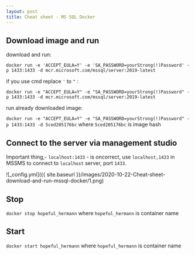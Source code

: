 ```yaml
---
layout: post
title: Cheat sheet - MS SQL Docker
---
```


## Download image and run

download and run:

`docker run -e 'ACCEPT_EULA=Y' -e 'SA_PASSWORD=yourStrong(!)Password' -p 1433:1433 -d mcr.microsoft.com/mssql/server:2019-latest`

if you use cmd replace `'` to `"` :

`docker run -e "ACCEPT_EULA=Y" -e "SA_PASSWORD=yourStrong(!)Password" -p 1433:1433 -d mcr.microsoft.com/mssql/server:2019-latest`

run already downloaded image:

`docker run -e "ACCEPT_EULA=Y" -e "SA_PASSWORD=yourStrong(!)Password" -p 1433:1433 -d 5ced205176bc` where `5ced205176bc` is image hash

## Connect to the server via management studio

Important thing,- `localhost:1433` - is oncorrect, use `localhost,1433` in MSSMS to connect to `localhost` server, port `1433`.

![_config.yml]({{ site.baseurl }}/images/2020-10-22-Cheat-sheet-download-and-run-mssql-docker/1.png)

## Stop

`docker stop hopeful_hermann` where `hopeful_hermann` is container name

## Start

`docker start hopeful_hermann` where `hopeful_hermann` is container name